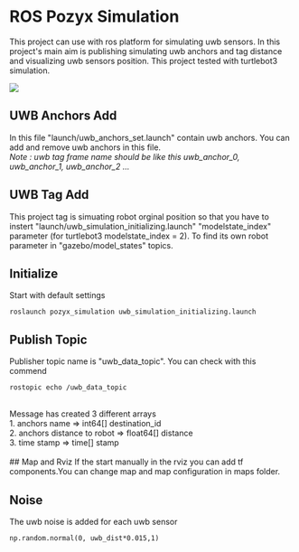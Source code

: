 # ROS Pozyx Simulation
This project can use with ros platform for simulating uwb sensors. In this project's main aim is publishing simulating uwb anchors and tag distance and  visualizing uwb sensors position. This project tested with turtlebot3 simulation.  

![](https://raw.githubusercontent.com/bekirbostanci/ros_pozyx_simulation/master/docs/1.png)

## UWB Anchors Add
In this file "launch/uwb_anchors_set.launch" contain uwb anchors. You can add and remove uwb anchors in this file.</br>
*Note : uwb tag frame name should be like this uwb_anchor_0, uwb_anchor_1, uwb_anchor_2 ...*

## UWB Tag Add 
This project tag is simuating robot orginal position so that you have to instert "launch/uwb_simulation_initializing.launch" "modelstate_index" parameter (for turtlebot3 modelstate_index = 2). To find its own robot parameter in "gazebo/model_states" topics.


## Initialize
Start with default settings 
```
roslaunch pozyx_simulation uwb_simulation_initializing.launch
```

## Publish Topic
Publisher topic name is "uwb_data_topic". You can check with this commend
```
rostopic echo /uwb_data_topic
```
</br>
Message has created 3 different arrays <br>
1. anchors name => int64[] destination_id</br>
2. anchors distance to robot => float64[] distance</br>
3. time stamp => time[] stamp</br>

</br>
## Map and Rviz
If the start manually in the rviz you can add tf components.You can change map and map configuration in maps folder.

## Noise 
The uwb noise is added for each uwb sensor </br> 
```
np.random.normal(0, uwb_dist*0.015,1)  
```
